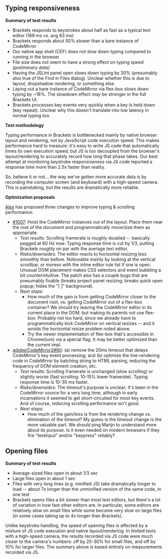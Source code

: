 Typing responsiveness
---------------------
**Summary of test results**

* Brackets responds to keystrokes about half as fast as a typical text editor (169 ms vs. avg 83 ms)
* Brackets responds about 50% slower than a bare instance of CodeMirror
* Our native app shell (CEF) does not slow down typing compared to running in the browser
* File size does not seem to have a strong effect on typing speed _(preliminary data)_
* Having the JSLint panel open slows down typing by 30% (presumably also true of the Find in Files dialog). Unclear whether this is due to layout, dropshadow rendering, or something else.
* Laying out a bare instance of CodeMirror via flex-box slows down typing by ~18%. The slowdown effect _may_ be stronger in the full Brackets UI.
* Brackets processes key events very quickly when a key is held down (key repeat). Unclear why this doesn't translate into low latency in normal typing too.

**Test methodology**

Typing performance in Brackets is bottlenecked mainly by native browser layout and rendering, not by JavaScript code execution speed. This makes performance hard to measure: it's easy to write JS code that automatically times its own execution speed, but JS is too decoupled from the browser's layout/rendering to accurately record how long that phase takes. Our best attempt at monitoring keystroke responsiveness via JS code reported a response time more than 2.5x faster than reality.

So, believe it or not... the way we've gotten more accurate data is by recording the computer screen (and keyboard) with a high-speed camera. This is painstaking, but the results are dramatically more reliable.

<a name="proposals"></a>**Optimization proposals**

[Alex](https://github.com/chicu123) has proposed three changes to improve typing & scrolling performance:
* [#1007](https://github.com/adobe/brackets/pull/1007): Hoist the CodeMirror instances out of the layout. Place them near the root of the document and programmatically move/size them as appropriate.
    * _Test results:_ Scrolling framerate is roughly doubled -- basically pegged at 60 Hz now. Typing response time is cut by 1/3, putting Brackets roughly on par with the average text editor.
    * _Risks/downsides:_ The editor reacts to horizontal resizing less smoothly than before.  Noticeable mainly by looking at the vertical scrollbar, or moreso with the inline editor rule list if one is open.  Unusual DOM placement makes CSS selectors and event bubbling a bit counterintuitive.  The patch also has a couple bugs that are presumably fixable (breaks project panel resizing; breaks quick open popup; hides the "[ ]" background).
    * _Next steps:_
        * How much of the gain is from getting CodeMirror closer to the document root, vs. getting CodeMirror out of a flex-box container? We should try leaving the CodeMirror editor in its current place in the DOM, but making its parents not use flex-box. Probably not too hard, since we already have to programmatically kick CodeMirror on vertical resizes -- and it avoids the horizontal resize problem noted above.
        * Try the newer implementation of flex-box that's accessible in Chrome(ium) via a special flag. It may be better optimized than the current impl.
* [adobe/CodeMirror2#60](https://github.com/adobe/CodeMirror2/pull/60): (a) remove the 20ms timeout that delays CodeMirror's key event processing; and (b) optimize the line-rendering code in CodeMirror by batching string to HTML parsing, reducing the frequency of DOM element creation, etc.
    * _Test results:_ Scrolling framerate is unchanged (slow scrolling) or slightly worse (fast scrolling: 10-15% lower framerate). Typing response time is 10-30 ms faster.
    * _Risks/downsides:_ The timeout's purpose is unclear; it's been in the CodeMirror source for a very long time, although in early incarnations it seemed to get short-circuited for most key events.  And of course, reducing scrolling performance isn't good.
    * _Next steps:_
        * How much of the gain/loss is from the rendering change vs. elimination of the timeout?  My guess is the timeout change is the more valuable part.  We should ping Marijn to understand more about its purpose.  Is it even needed on modern browsers if they fire "textinput" and/or "keypress" reliably?


Opening files
-------------
**Summary of test results**
* Average-sized files open in about 1/3 sec
* Large files open in about 1 sec
* Files with very long lines (e.g. minified JS) take dramatically longer to load -- about 7x longer than the unminified version of the same code, in one test
* Brackets opens files a bit slower than most text editors, but there's a lot of variation in how fast other editors are. In particular, some editors are relatively slow on small files while some become very slow on large files (in some cases taking up to 4x longer than Brackets).

Unlike keystroke handling, the speed of opening files is affected by a mixture of JS code execution and native layout/rendering. In limited tests with a high-speed camera, the results recorded via JS code were much closer to the camera's numbers: off by 25-30% for small files, and off by 10% for larger files. The summary above is based entirely on measurements recorded via JS.